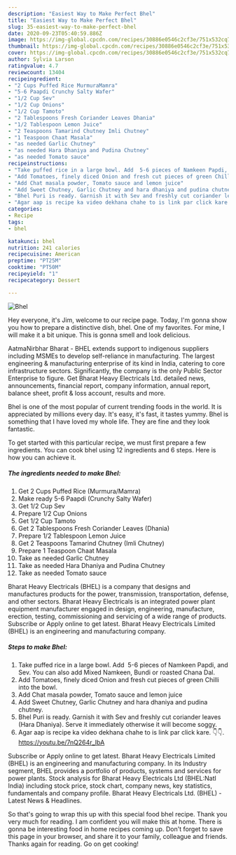 ```yaml
---
description: "Easiest Way to Make Perfect Bhel"
title: "Easiest Way to Make Perfect Bhel"
slug: 35-easiest-way-to-make-perfect-bhel
date: 2020-09-23T05:40:59.886Z
image: https://img-global.cpcdn.com/recipes/30886e0546c2cf3e/751x532cq70/bhel-recipe-main-photo.jpg
thumbnail: https://img-global.cpcdn.com/recipes/30886e0546c2cf3e/751x532cq70/bhel-recipe-main-photo.jpg
cover: https://img-global.cpcdn.com/recipes/30886e0546c2cf3e/751x532cq70/bhel-recipe-main-photo.jpg
author: Sylvia Larson
ratingvalue: 4.7
reviewcount: 13404
recipeingredient:
- "2 Cups Puffed Rice MurmuraMamra"
- "5-6 Paapdi Crunchy Salty Wafer"
- "1/2 Cup Sev"
- "1/2 Cup Onions"
- "1/2 Cup Tamoto"
- "2 Tablespoons Fresh Coriander Leaves Dhania"
- "1/2 Tablespoon Lemon Juice"
- "2 Teaspoons Tamarind Chutney Imli Chutney"
- "1 Teaspoon Chaat Masala"
- "as needed Garlic Chutney"
- "as needed Hara Dhaniya and Pudina Chutney"
- "as needed Tomato sauce"
recipeinstructions:
- "Take puffed rice in a large bowl. Add  5-6 pieces of Namkeen Papdi, and Sev. You can also add Mixed Namkeen, Bundi or roasted Chana Dal."
- "Add Tomatoes, finely diced Onion and fresh cut pieces of green Chilli into the bowl."
- "Add Chat masala powder, Tomato sauce and lemon juice"
- "Add Sweet Chutney, Garlic Chutney and hara dhaniya and pudina chutney."
- "Bhel Puri is ready. Garnish it with Sev and freshly cut coriander leaves (Hara Dhaniya). Serve it immediately otherwise it will become soggy."
- "Agar aap is recipe ka video dekhana chahe to is link par click kare. 👇👇. https://youtu.be/7nQ264r_IbA"
categories:
- Recipe
tags:
- bhel

katakunci: bhel 
nutrition: 241 calories
recipecuisine: American
preptime: "PT25M"
cooktime: "PT50M"
recipeyield: "1"
recipecategory: Dessert

---
```



![Bhel](https://img-global.cpcdn.com/recipes/30886e0546c2cf3e/751x532cq70/bhel-recipe-main-photo.jpg)

Hey everyone, it's Jim, welcome to our recipe page. Today, I'm gonna show you how to prepare a distinctive dish, bhel. One of my favorites. For mine, I will make it a bit unique. This is gonna smell and look delicious.

AatmaNirbhar Bharat - BHEL extends support to indigenous suppliers including MSMEs to develop self-reliance in manufacturing. The largest engineering &amp; manufacturing enterprise of its kind in India, catering to core infrastructure sectors. Significantly, the company is the only Public Sector Enterprise to figure. Get Bharat Heavy Electricals Ltd. detailed news, announcements, financial report, company information, annual report, balance sheet, profit &amp; loss account, results and more.

Bhel is one of the most popular of current trending foods in the world. It is appreciated by millions every day. It's easy, it's fast, it tastes yummy. Bhel is something that I have loved my whole life. They are fine and they look fantastic.


To get started with this particular recipe, we must first prepare a few ingredients. You can cook bhel using 12 ingredients and 6 steps. Here is how you can achieve it.

<!--inarticleads1-->

##### The ingredients needed to make Bhel:

1. Get 2 Cups Puffed Rice (Murmura/Mamra)
1. Make ready 5-6 Paapdi (Crunchy Salty Wafer)
1. Get 1/2 Cup Sev
1. Prepare 1/2 Cup Onions
1. Get 1/2 Cup Tamoto
1. Get 2 Tablespoons Fresh Coriander Leaves (Dhania)
1. Prepare 1/2 Tablespoon Lemon Juice
1. Get 2 Teaspoons Tamarind Chutney (Imli Chutney)
1. Prepare 1 Teaspoon Chaat Masala
1. Take as needed Garlic Chutney
1. Take as needed Hara Dhaniya and Pudina Chutney
1. Take as needed Tomato sauce


Bharat Heavy Electricals (BHEL) is a company that designs and manufactures products for the power, transmission, transportation, defense, and other sectors. Bharat Heavy Electricals is an integrated power plant equipment manufacturer engaged in design, engineering, manufacture, erection, testing, commissioning and servicing of a wide range of products. Subscribe or Apply online to get latest. Bharat Heavy Electricals Limited (BHEL) is an engineering and manufacturing company. 

<!--inarticleads2-->

##### Steps to make Bhel:

1. Take puffed rice in a large bowl. Add  5-6 pieces of Namkeen Papdi, and Sev. You can also add Mixed Namkeen, Bundi or roasted Chana Dal.
1. Add Tomatoes, finely diced Onion and fresh cut pieces of green Chilli into the bowl.
1. Add Chat masala powder, Tomato sauce and lemon juice
1. Add Sweet Chutney, Garlic Chutney and hara dhaniya and pudina chutney.
1. Bhel Puri is ready. Garnish it with Sev and freshly cut coriander leaves (Hara Dhaniya). Serve it immediately otherwise it will become soggy.
1. Agar aap is recipe ka video dekhana chahe to is link par click kare. 👇👇. https://youtu.be/7nQ264r_IbA


Subscribe or Apply online to get latest. Bharat Heavy Electricals Limited (BHEL) is an engineering and manufacturing company. In its Industry segment, BHEL provides a portfolio of products, systems and services for power plants. Stock analysis for Bharat Heavy Electricals Ltd (BHEL:Natl India) including stock price, stock chart, company news, key statistics, fundamentals and company profile. Bharat Heavy Electricals Ltd. (BHEL) - Latest News &amp; Headlines. 

So that's going to wrap this up with this special food bhel recipe. Thank you very much for reading. I am confident you will make this at home. There is gonna be interesting food in home recipes coming up. Don't forget to save this page in your browser, and share it to your family, colleague and friends. Thanks again for reading. Go on get cooking!
